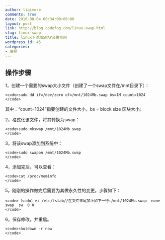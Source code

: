 ```yaml
---
author: liqimore
comments: true
date: 2016-08-04 00:34:00+00:00
layout: post
link: http://blog.codefog.com/linux-swap.html
slug: linux-swap
title: linux下添加SWAP交换空间
wordpress_id: 45
categories:
- 编程
---
```


## 操作步骤




1，创建一个需要的swap大小文件（创建了一个swap文件在/mnt目录下）：



    
    <code>sudo dd if=/dev/zero of=/mnt/1024Mb.swap bs=1M count=1024
    </code>




其中：“count=1024”指要创建的文件大小，bs = block size 区块大小;




2，格式化该文件，将其转换为swap：



    
    <code>sudo mkswap /mnt/1024Mb.swap
    </code>




3，将该swap添加到系统中：



    
    <code>sudo swapon /mnt/1024Mb.swap
    </code>




4，添加完后，可以查看：



    
    <code>cat /proc/meminfo 
    </code>




5，刚刚的操作做完后需要为其做永久性的变更，步骤如下：



    
    <code>（sudo）vi /etc/fstab//在文件末尾加上如下一行:/mnt/1024Mb.swap  none  swap  sw  0 0
    </code>




6，保存修改，并重启。



    
    <code>shutdown -r now
    </code>



